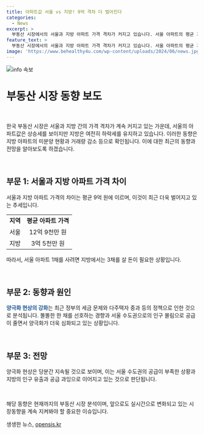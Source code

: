 ```yaml
---
title: 아파트값 서울 vs 지방! 9억 격차 더 벌어진다
categories:
  - News
excerpt: >
  부동산 시장에서의 서울과 지방 아파트 가격 격차가 커지고 있습니다. 서울 아파트의 평균 가격은 12억 9천만 원으로, 지방은 3억 5천만 원으로 9억 원의 차이가 나타났습니다. 이는 10년 전의 3억 원과 비교해 크게 늘어난 격차입니다. 서울의 주택값 상승과 지방의 하락세로 양극화가 더 심화되고 있으며, 이는 당분간 지속될 가능성이 높아 보입니다.
feature_text: >
  부동산 시장에서의 서울과 지방 아파트 가격 격차가 커지고 있습니다. 서울 아파트의 평균 가격은 12억 9천만 원으로, 지방은 3억 5천만 원으로 9억 원의 차이가 나타났습니다. 이는 10년 전의 3억 원과 비교해 크게 늘어난 격차입니다. 서울의 주택값 상승과 지방의 하락세로 양극화가 더 심화되고 있으며, 이는 당분간 지속될 가능성이 높아 보입니다.
image: 'https://www.behealthy4u.com/wp-content/uploads/2024/06/news.jpg'
---
```


<p><img src="https://www.behealthy4u.com/wp-content/uploads/2024/06/news.jpg" alt="info 속보" /></p>

<h1>부동산 시장 동향 보도</h1>

<p data-ke-size="size16">&nbsp;</p>

<p>한국 부동산 시장은 서울과 지방 간의 가격 격차가 계속 커지고 있는 가운데, 서울의 아파트값은 상승세를 보이지만 지방은 여전히 하락세를 유지하고 있습니다. 이러한 동향은 지방 아파트의 미분양 현황과 거래량 감소 등으로 확인됩니다. 이에 대한 최근의 동향과 전망을 알아보도록 하겠습니다.</p>

<p data-ke-size="size16">&nbsp;</p>

<h2 data-ke-size="size26">부문 1: 서울과 지방 아파트 가격 차이</h2>

<p data-ke-size="size16">서울과 지방 아파트 가격의 차이는 평균 9억 원에 이르며, 이것이 최근 더욱 벌어지고 있는 추세입니다.</p>

<table>
    <tr>
        <td style="text-align: center; height: 17px;"><b>지역</b></td>
        <td style="text-align: center; height: 17px;"><b>평균 아파트 가격</b></td>
    </tr>
    <tr>
        <td style="text-align: center; height: 17px;">서울</td>
        <td style="text-align: center; height: 17px;">12억 9천만 원</td>
    </tr>
    <tr>
        <td style="text-align: center; height: 17px;">지방</td>
        <td style="text-align: center; height: 17px;">3억 5천만 원</td>
    </tr>
</table>

<p data-ke-size="size16">따라서, 서울 아파트 1채를 사려면 지방에서는 3채를 살 돈이 필요한 상황입니다.</p>

<p data-ke-size="size16">&nbsp;</p>

<h2 data-ke-size="size26">부문 2: 동향과 원인</h2>

<p data-ke-size="size16"><b><span style="color: #1a5490;">양극화 현상의 강화</span></b>는 최근 정부의 세금 문제와 다주택자 중과 등의 정책으로 인한 것으로 분석됩니다. 똘똘한 한 채를 선호하는 경향과 서울 수도권으로의 인구 몰림으로 공급이 줄면서 양극화가 더욱 심화되고 있는 상황입니다.</p>

<p data-ke-size="size16">&nbsp;</p>

<h2 data-ke-size="size26">부문 3: 전망</h2>

<p data-ke-size="size16">양극화 현상은 당분간 지속될 것으로 보이며, 이는 서울 수도권의 공급이 부족한 상황과 지방의 인구 유출과 공급 과잉으로 이어지고 있는 것으로 판단됩니다.</p>

<p data-ke-size="size16">&nbsp;</p>

<p>해당 동향은 현재까지의 부동산 시장 분석이며, 앞으로도 실시간으로 변화되고 있는 시장동향을 계속 지켜봐야 할 중요한 이슈입니다.</p>
생생한 뉴스, <a href="https://opensis.kr" rel="dofollow">opensis.kr</a>


